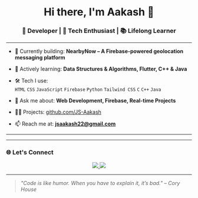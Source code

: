 <h1 align="center">Hi there, I'm Aakash 👋</h1>
<h3 align="center">🚀 Developer | 🔬 Tech Enthusiast | 📚 Lifelong Learner</h3>

---

- 🔭 Currently building: **NearbyNow – A Firebase-powered geolocation messaging platform**
- 🌱 Actively learning: **Data Structures & Algorithms, Flutter, C++ & Java**
- 🛠️ Tech I use:  
  `HTML` `CSS` `JavaScript` `Firebase` `Python` `Tailwind CSS` `C` `C++` `Java`

- 💬 Ask me about: **Web Development, Firebase, Real-time Projects**
- 👨‍💻 Projects: [github.com/JS-Aakash](https://github.com/JS-Aakash)
- 📫 Reach me at: **jsaakash22@gmail.com**

---
<!--
### 🧠 LeetCode Stats
<p align="center">
  <img src="https://leetcard.jacoblin.cool/JS_Aakash?theme=dark&font=Source%20Code%20Pro&ext=contest" />
</p> -->

---

### 🌐 Let's Connect
<p align="center">
  <a href="[https://linkedin.com/in/js-aakash](https://www.linkedin.com/in/js-aakash-199159352?utm_source=share&utm_campaign=share_via&utm_content=profile&utm_medium=android_app)" target="_blank">
    <img src="https://img.shields.io/badge/-LinkedIn-blue?logo=linkedin&style=flat" />
  </a>
  <a href="mailto:jsaakash22@gmail.com">
    <img src="https://img.shields.io/badge/-Email-red?logo=gmail&style=flat" />
  </a>
</p>

---

> *"Code is like humor. When you have to explain it, it’s bad." – Cory House*
